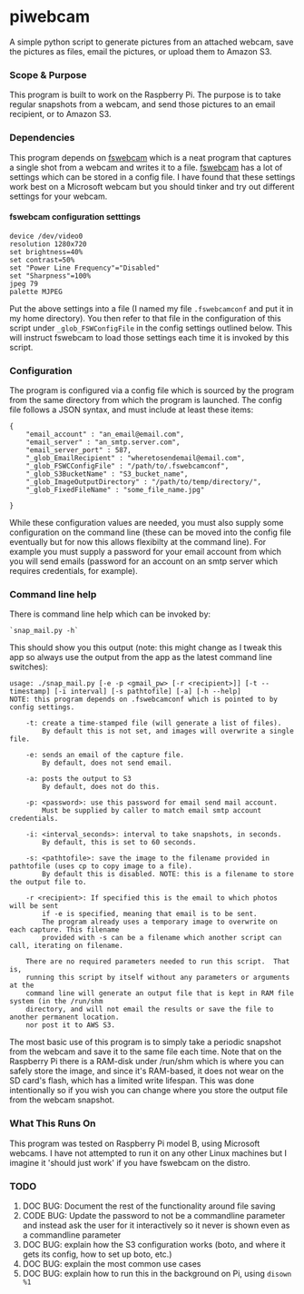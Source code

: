 piwebcam
========
A simple python script to generate pictures from an attached webcam, save the pictures as files, email the pictures, or upload them to Amazon S3.

### Scope & Purpose
This program is built to work on the Raspberry Pi. The purpose is to take regular 
snapshots from a webcam, and send those pictures to an email recipient, or to 
Amazon S3.

### Dependencies
This program depends on [fswebcam](http://www.firestorm.cx/fswebcam/) which is a neat program that captures a single shot from a webcam and writes it to a file. [fswebcam](http://www.firestorm.cx/fswebcam/) has a lot of settings which can be stored in a config file. I have found that these settings work best on a Microsoft webcam but you should tinker and try out different settings for your webcam. 

#### fswebcam configuration setttings
    device /dev/video0
    resolution 1280x720 
    set brightness=40%
    set contrast=50%
    set "Power Line Frequency"="Disabled"
    set "Sharpness"=100%
    jpeg 79
    palette MJPEG

Put the above settings into a file (I named my file `.fswebcamconf` and put it in my home directory). You then refer to that file in the configuration of this script under `_glob_FSWConfigFile` in the config settings outlined below. This will instruct fswebcam to load those settings each time it is invoked by this script. 

### Configuration
The program is configured via a config file which is sourced by the program from
the same directory from which the program is launched. The config file follows a
JSON syntax, and must include at least these items:

    {
        "email_account" : "an_email@email.com",
        "email_server" : "an_smtp.server.com",
        "email_server_port" : 587,
        "_glob_EmailRecipient" : "wheretosendemail@email.com",
        "_glob_FSWCConfigFile" : "/path/to/.fswebcamconf",
        "_glob_S3BucketName" : "S3_bucket_name",
        "_glob_ImageOutputDirectory" : "/path/to/temp/directory/",
        "_glob_FixedFileName" : "some_file_name.jpg"

    }

While these configuration values are needed, you must also supply some configuration on the command line (these can be moved into the config file eventually but for now this allows flexibilty at the command line). For example you must supply a password for your email account from which you will send emails (password for an account on an smtp server which requires credentials, for example). 

### Command line help
There is command line help which can be invoked by:

    `snap_mail.py -h`

This should show you this output (note: this might change as I tweak this app so always use the output from the app as the latest command line switches):

    usage: ./snap_mail.py [-e -p <gmail_pw> [-r <recipient>]] [-t --timestamp] [-i interval] [-s pathtofile] [-a] [-h --help]
    NOTE: this program depends on .fswebcamconf which is pointed to by config settings.

        -t: create a time-stamped file (will generate a list of files).
            By default this is not set, and images will overwrite a single file. 

        -e: sends an email of the capture file.
            By default, does not send email.

        -a: posts the output to S3
            By default, does not do this.

        -p: <password>: use this password for email send mail account.
            Must be supplied by caller to match email smtp account credentials.

        -i: <interval_seconds>: interval to take snapshots, in seconds. 
            By default, this is set to 60 seconds. 

        -s: <pathtofile>: save the image to the filename provided in pathtofile (uses cp to copy image to a file).
            By default this is disabled. NOTE: this is a filename to store the output file to.

        -r <recipient>: If specified this is the email to which photos will be sent 
            if -e is specified, meaning that email is to be sent.
            The program already uses a temporary image to overwrite on each capture. This filename
            provided with -s can be a filename which another script can call, iterating on filename.

        There are no required parameters needed to run this script.  That is, 
        running this script by itself without any parameters or arguments at the 
        command line will generate an output file that is kept in RAM file system (in the /run/shm 
        directory, and will not email the results or save the file to another permanent location.
        nor post it to AWS S3.


The most basic use of this program is to simply take a periodic snapshot from the webcam and save it to the same file each time. Note that on the Raspberry Pi there is a RAM-disk under /run/shm which is where you can safely store the image, and since it's RAM-based, it does not wear on the SD card's flash, which has a limited write lifespan.  This was done intentionally so if you wish you can change where you store the output file from the webcam snapshot. 

### What This Runs On
This program was tested on Raspberry Pi model B, using Microsoft webcams.  I have not attempted to run it on any other Linux machines but I imagine it 'should just work' if you have fswebcam on the distro. 

### TODO
1. DOC BUG: Document the rest of the functionality around file saving
1. CODE BUG: Update the password to not be a commandline parameter and instead ask the user for it interactively so it never is shown even as a commandline parameter
1. DOC BUG: explain how the S3 configuration works (boto, and where it gets its config, how to set up boto, etc.)
1. DOC BUG: explain the most common use cases
1. DOC BUG: explain how to run this in the background on Pi, using `disown %1`
